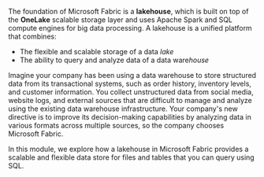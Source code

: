 The foundation of Microsoft Fabric is a **lakehouse**, which is built on top of the **OneLake** scalable storage layer and uses Apache Spark and SQL compute engines for big data processing. A lakehouse is a unified platform that combines:

- The flexible and scalable storage of a data *lake*
- The ability to query and analyze data of a data ware*house*

Imagine your company has been using a data warehouse to store structured data from its transactional systems, such as order history, inventory levels, and customer information. You collect unstructured data from social media, website logs, and external sources that are difficult to manage and analyze using the existing data warehouse infrastructure. Your company's new directive is to improve its decision-making capabilities by analyzing data in various formats across multiple sources, so the company chooses Microsoft Fabric.

In this module, we explore how a lakehouse in Microsoft Fabric provides a scalable and flexible data store for files and tables that you can query using SQL.
